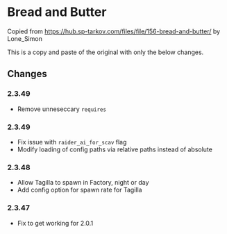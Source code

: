 # Bread and Butter

Copied from https://hub.sp-tarkov.com/files/file/156-bread-and-butter/ by Lone_Simon

This is a copy and paste of the original with only the below changes.

## Changes
### 2.3.49
* Remove unneseccary `requires`
### 2.3.49
* Fix issue with `raider_ai_for_scav` flag
* Modify loading of config paths via relative paths instead of absolute
### 2.3.48
* Allow Tagilla to spawn in Factory, night or day
* Add config option for spawn rate for Tagilla
### 2.3.47
* Fix to get working for 2.0.1
